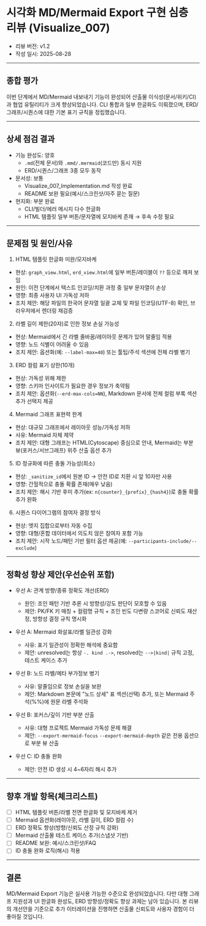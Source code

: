 # 시각화 MD/Mermaid Export 구현 심층 리뷰 (Visualize_007)

- 리뷰 버전: v1.2
- 작성 일시: 2025-08-28

---

## 종합 평가

이번 단계에서 MD/Mermaid 내보내기 기능이 완성되어 산출물 이식성(문서/위키/CI)과 협업 유틸리티가 크게 향상되었습니다. CLI 통합과 일부 한글화도 이뤄졌으며, ERD/그래프/시퀀스에 대한 기본 표기 규칙을 정립했습니다.

---

## 상세 점검 결과

- 기능 완성도: 양호
  - `.md`(전체 문서)와 `.mmd/.mermaid`(코드만) 동시 지원
  - ERD/시퀀스/그래프 3종 모두 동작
- 문서성: 보통
  - Visualize_007_Implementation.md 작성 완료
  - README 보완 필요(예시/스크린샷/자주 묻는 질문)
- 현지화: 부분 완료
  - CLI/빌더/에러 메시지 다수 한글화
  - HTML 템플릿 일부 버튼/문자열에 모지바케 존재 → 후속 수정 필요

---

## 문제점 및 원인/사유

1) HTML 템플릿 한글화 미완/모지바케
- 현상: `graph_view.html`, `erd_view.html`에 일부 버튼/레이블이 `??` 등으로 깨져 보임
- 원인: 이전 단계에서 텍스트 인코딩/치환 과정 중 일부 문자열이 손상
- 영향: 최종 사용자 UI 가독성 저하
- 조치 제안: 해당 파일의 한국어 문자열 일괄 교체 및 파일 인코딩(UTF-8) 확인, 브라우저에서 렌더링 재검증

2) 라벨 길이 제한(20자)로 인한 정보 손실 가능성
- 현상: Mermaid에서 긴 라벨 줄바꿈/레이아웃 문제가 있어 말줄임 적용
- 영향: 노드 식별이 어려울 수 있음
- 조치 제안: 옵션화(예: `--label-max=40`) 또는 툴팁/주석 섹션에 전체 라벨 병기

3) ERD 컬럼 표기 상한(10개)
- 현상: 가독성 위해 제한
- 영향: 스키마 인사이트가 필요한 경우 정보가 축약됨
- 조치 제안: 옵션화(`--erd-max-cols=NN`), Markdown 문서에 전체 컬럼 부록 섹션 추가 선택지 제공

4) Mermaid 그래프 표현력 한계
- 현상: 대규모 그래프에서 레이아웃 성능/가독성 저하
- 사유: Mermaid 자체 제약
- 조치 제안: 대형 그래프는 HTML(Cytoscape) 중심으로 안내, Mermaid는 부분 뷰(포커스/서브그래프) 위주 산출 옵션 추가

5) ID 정규화에 따른 충돌 가능성(희소)
- 현상: `_sanitize_id`에서 원본 ID → 안전 ID로 치환 시 앞 10자만 사용
- 영향: 간헐적으로 충돌 확률 존재(매우 낮음)
- 조치 제안: 해시 기반 후미 추가(ex: `n{counter}_{prefix}_{hash4}`)로 충돌 확률 추가 완화

6) 시퀀스 다이어그램의 참여자 결정 방식
- 현상: 엣지 집합으로부터 자동 수집
- 영향: 대형/혼합 데이터에서 의도치 않은 참여자 포함 가능
- 조치 제안: 시작 노드/패턴 기반 필터 옵션 제공(예: `--participants-include/--exclude`)

---

## 정확성 향상 제안(우선순위 포함)

- 우선 A: 관계 방향/종류 정확도 개선(ERD)
  - 원인: 조인 패턴 기반 추론 시 방향성/강도 판단이 모호할 수 있음
  - 제안: PK/FK 키 매칭 + 컬럼명 규칙 + 조인 빈도 다변량 스코어로 신뢰도 재산정, 방향성 결정 규칙 명시화

- 우선 A: Mermaid 화살표/라벨 일관성 강화
  - 사유: 표기 일관성이 정확한 해석에 중요함
  - 제안: unresolved는 항상 `-. kind .->`, resolved는 `-->|kind|` 규칙 고정, 테스트 케이스 추가

- 우선 B: 노드 라벨/메타 부가정보 병기
  - 사유: 말줄임으로 정보 손실을 보완
  - 제안: Markdown 본문에 "노드 상세" 표 섹션(선택) 추가, 또는 Mermaid 주석(%%)에 원문 라벨 주석화

- 우선 B: 포커스/깊이 기반 부분 산출
  - 사유: 대형 프로젝트 Mermaid 가독성 문제 해결
  - 제안: `--export-mermaid-focus` `--export-mermaid-depth` 같은 전용 옵션으로 부분 뷰 산출

- 우선 C: ID 충돌 완화
  - 제안: 안전 ID 생성 시 4~6자리 해시 추가

---

## 향후 개발 항목(체크리스트)

- [ ] HTML 템플릿 버튼/라벨 전면 한글화 및 모지바케 제거
- [ ] Mermaid 옵션화(레이아웃, 라벨 길이, ERD 컬럼 수)
- [ ] ERD 정확도 향상(방향/신뢰도 산정 규칙 강화)
- [ ] Mermaid 산출물 테스트 케이스 추가(스냅샷 기반)
- [ ] README 보완: 예시/스크린샷/FAQ
- [ ] ID 충돌 완화 로직(해시) 적용

---

## 결론

MD/Mermaid Export 기능은 실사용 가능한 수준으로 완성되었습니다. 다만 대형 그래프 지원성과 UI 한글화 완성도, ERD 방향성/정확도 향상 과제는 남아 있습니다. 본 리뷰의 개선안을 기준으로 추가 이터레이션을 진행하면 산출물 신뢰도와 사용자 경험이 더 좋아질 것입니다.

